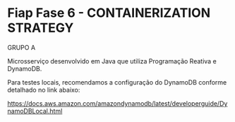 # Fiap Fase 6 - CONTAINERIZATION STRATEGY

GRUPO A 

Microsserviço desenvolvido em Java que utiliza Programação Reativa e DynamoDB.

Para testes locais, recomendamos a configuração do DynamoDB conforme detalhado no link abaixo:

https://docs.aws.amazon.com/amazondynamodb/latest/developerguide/DynamoDBLocal.html
